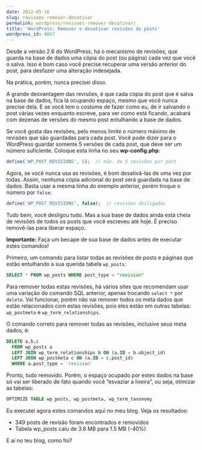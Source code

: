 ```yaml
---
date: 2012-05-16
slug: revisoes-remover-desativar
permalink: wordpress/revisoes-remover-desativar/
title: 'WordPress: Remover e desativar revisões de posts'
wordpress_id: 4067
---
```


Desde a versão 2.6 do WordPress, há o mecanismo de revisões, que guarda na base de dados uma cópia do post (ou página) cada vez que você o salva. Isso é bom caso você precise recuperar uma versão anterior do post, para desfazer uma alteração indesejada.

Na prática, porém, nunca precisei disso.

A grande desvantagem das revisões, é que cada cópia do post que é salva na base de dados, fica lá ocupando espaço, mesmo que você nunca precise dela. E se você tem o costume de fazer como eu, de ir salvando o post várias vezes enquanto escreve, para ver como está ficando, acabará com dezenas de versões do mesmo post entulhando a base de dados.

Se você gosta das revisões, pelo menos limite o número máximo de revisões que são guardadas para cada post. Você pode dizer para o WordPress guardar somente 5 versões de cada post, que deve ser um número suficiente. Coloque esta linha no seu **wp-config.php**:

```php
define('WP_POST_REVISIONS', 5);  // máx. de 5 revisões por post
```

Agora, se você nunca usa as revisões, é bom desativá-las de uma vez por todas. Assim, nenhuma cópia adicional do post será guardada na base de dados. Basta usar a mesma linha do exemplo anterior, porém troque o número por `false`:

```php
define('WP_POST_REVISIONS', false);  // revisões desligadas
```

Tudo bem, você desligou tudo. Mas a sua base de dados ainda está cheia de revisões de todos os posts que você escreveu até hoje. É preciso removê-las para liberar espaço.

<p class="warning">
<strong>Importante:</strong> Faça um becape de sua base de dados antes de executar estes comandos!
</p>

Primeiro, um comando para listar todas as revisões de posts e páginas que estão entulhando a sua querida tabela `wp_posts`:

```sql
SELECT * FROM wp_posts WHERE post_type = "revision"
```

Para remover todas estas revisões, há vários sites que recomendam usar uma variação do comando SQL anterior, apenas trocando `select *` por `delete`. Vai funcionar, porém não vai remover todos os meta dados que estão relacionados com estas revisões, pois eles estão em outras tabelas: `wp_postmeta` e `wp_term_relationships`.

O comando correto para remover todas as revisões, inclusive seus meta dados, é:

```sql
DELETE a,b,c
  FROM wp_posts a
  LEFT JOIN wp_term_relationships b ON (a.ID = b.object_id)
  LEFT JOIN wp_postmeta c ON (a.ID = c.post_id)
  WHERE a.post_type = 'revision'
```

Pronto, tudo removido. Porém, o espaço ocupado por estes dados na base só vai ser liberado de fato quando você “esvaziar a lixeira”, ou seja, otimizar as tabelas:

```sql
OPTIMIZE TABLE wp_posts, wp_postmeta, wp_term_taxonomy
```

Eu executei agora estes comandos aqui no meu blog. Veja os resultados:

  * 349 posts de revisão foram encontrados e removidos
  * Tabela wp_posts caiu de 3.8 MB para 1.5 MB (-40%)

E aí no teu blog, como foi?

